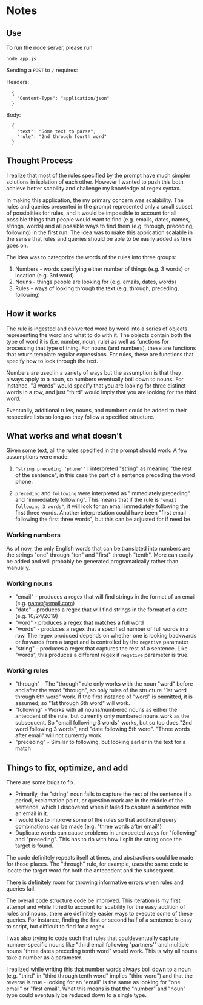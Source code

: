 # Notes

## Use

To run the node server, please run

`node app.js`

Sending a `POST` to `/` requires:

Headers:
```
  {
    "Content-Type": "application/json"
  }
```

Body:
```
  {
    "text": "Some text to parse",
    "rule": "2nd through fourth word"
  }
```

## Thought Process

I realize that most of the rules specified by the prompt have much simpler solutions in isolation of each other. However I wanted to push this both achieve better scability and challenge my knowledge of regex syntax.

In making this application, the my primary concern was scalability. The rules and queries presented in the prompt represented only a small subset of possiblities for rules, and it would be impossible to account for all possible things that people would want to find (e.g. emails, dates, names, strings, words) and all possible ways to find them (e.g. through, preceding, following) in the first run. The idea was to make this application scalable in the sense that rules and queries should be able to be easily added as time goes on.

The idea was to categorize the words of the rules into three groups:

1. Numbers - words specifying either number of things (e.g. 3 words) or location (e.g. 3rd word)
2. Nouns - things people are looking for (e.g. emails, dates, words)
3. Rules - ways of looking through the text (e.g. through, preceding, following)

## How it works 

The rule is ingested and converted word by word into a series of objects representing the word and what to do with it. The objects contain both the type of word it is (i.e. number, noun, rule) as well as functions for processing that type of thing. For nouns (and numbers), these are functions that return template regular expressions. For rules, these are functions that specify how to look through the text.

Numbers are used in a variety of ways but the assumption is that they always apply to a noun, so numbers eventually boil down to nouns. For instance, "3 words" would specify that you are looking for three distinct words in a row, and just "third" would imply that you are looking for the third word.

Eventually, additional rules, nouns, and numbers could be added to their respective lists so long as they follow a specified structure.


## What works and what doesn't

Given some text, all the rules specified in the prompt should work. A few assumptions were made:

1. `"string preceding 'phone'"` 
I interpreted "string" as meaning "the rest of the sentence", in this case the part of a sentence preceding the word phone.

2. `preceding` and `following` were interpreted as "immediately preceding" and "immediately following". This means that if the rule is `"email following 3 words"`, it will look for an email immediately following the first three words. Another interpretation could have been "first email following the first three words", but this can be adjusted for if need be.

### Working numbers

As of now, the only English words that can be translated into numbers are the strings "one" through "ten" and "first" through "tenth". More can easily be added and will probably be generated programatically rather than manually.

### Working nouns

- "email" - produces a regex that will find strings in the format of an email  (e.g. name@email.com)
- "date" - produces a regex that will find strings in the format of a date (e.g. 10/24/2019)
- "word" - produces a regex that matches a full word
- "words" - produces a regex that a specified number of full words in a row. The regex produced depends on whether one is looking backwards or forwards from a target and is controlled by the `negative` paramater
- "string" - produces a regex that captures the rest of a sentence. Like "words", this produces a different regex if `negative` parameter is true.

### Working rules

- "through" - The "through" rule only works with the noun "word" before and after the word "through", so only rules of the structure "1st word through 6th word" work. If the first instance of "word" is ommitted, it is assumed, so "1st through 6th word" will work.
- "following" - Works with all nouns/numbered nouns as either the antecdent of the rule, but currently only numbered nouns work as the subsequent. So "email following 3 words" works, but so too does "2nd word following 3 words", and "date following 5th word". "Three words after email" will not currently work.
- "preceding" - Similar to following, but looking earlier in the text for a match


## Things to fix, optimize, and add

There are some bugs to fix. 

- Primarily, the "string" noun fails to capture the rest of the sentence if a period, exclamation point, or question mark are in the middle of the sentence, which I discovered when it failed to capture a sentence with an email in it.
- I would like to improve some of the rules so that additional query combinations can be made (e.g. "three words after email")
- Duplicate words can cause problems in unexpected ways for "following" and "preceding". This has to do with how I split the string once the target is found.

The code definitely repeats itself at times, and abstractions could be made for those places. The "through" rule, for example, uses the same code to locate the target word for both the antecedent and the subsequent.

There is definitely room for throwing informative errors when rules and queries fail.

The overall code structure code be improved. This iteration is my first attempt and while I tried to account for scability for the easy addition of rules and nouns, there are definitely easier ways to execute some of these queries. For instance, finding the first or second half of a sentence is easy to script, but difficult to find for a regex. 

I was also trying to code such that rules that couldeventually capture number-specific nouns like "third email following 'partners'" and multiple nouns "three dates preceding tenth word"  would work. This is why all nouns take a number as a parameter.

I realized while writing this that number words always boil down to a noun (e.g. "third" in "third through tenth word" implies "third word") and that the reverse is true - looking for an "email" is the same as looking for "one email" or "first email". What this means is that the "number" and "noun" type could eventually be reduced down to a single type.
